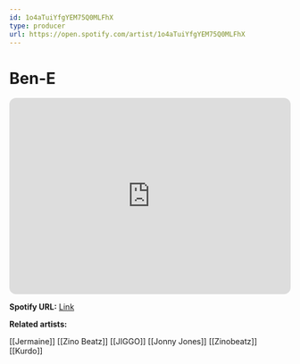 ```yaml
---
id: 1o4aTuiYfgYEM75Q0MLFhX
type: producer
url: https://open.spotify.com/artist/1o4aTuiYfgYEM75Q0MLFhX
---
```

# Ben-E

<iframe style="border-radius:12px" src="https://open.spotify.com/embed/artist/1o4aTuiYfgYEM75Q0MLFhX" width="100%" height="352" frameBorder="0" allowfullscreen="" allow="autoplay; clipboard-write; encrypted-media; fullscreen; picture-in-picture" loading="lazy"></iframe>

**Spotify URL:** [Link](https://open.spotify.com/artist/1o4aTuiYfgYEM75Q0MLFhX)

**Related artists:**

[[Jermaine]]
[[Zino Beatz]]
[[JIGGO]]
[[Jonny Jones]]
[[Zinobeatz]]
[[Kurdo]]
